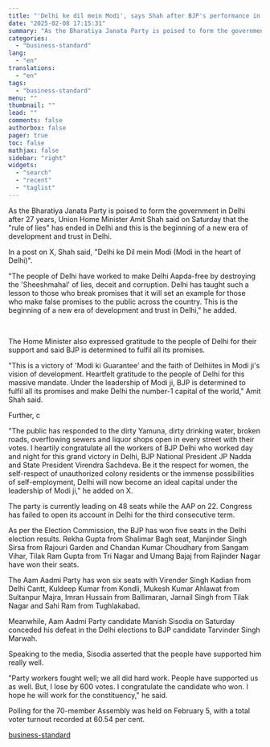 ```yaml
---
title: "'Delhi ke dil mein Modi', says Shah after BJP's performance in Delhi polls"
date: "2025-02-08 17:15:31"
summary: "As the Bharatiya Janata Party is poised to form the government in Delhi after 27 years, Union Home Minister Amit Shah said on Saturday that the \"rule of lies\" has ended in Delhi and this is the beginning of a new era of development and trust in Delhi. In a..."
categories:
  - "business-standard"
lang:
  - "en"
translations:
  - "en"
tags:
  - "business-standard"
menu: ""
thumbnail: ""
lead: ""
comments: false
authorbox: false
pager: true
toc: false
mathjax: false
sidebar: "right"
widgets:
  - "search"
  - "recent"
  - "taglist"
---
```


As the Bharatiya Janata Party is poised to form the government in Delhi after 27 years, Union Home Minister Amit Shah said on Saturday that the "rule of lies" has ended in Delhi and this is the beginning of a new era of development and trust in Delhi.

In a post on X, Shah said, "Delhi ke Dil mein Modi (Modi in the heart of Delhi)".

"The people of Delhi have worked to make Delhi Aapda-free by destroying the 'Sheeshmahal' of lies, deceit and corruption. Delhi has taught such a lesson to those who break promises that it will set an example for those who make false promises to the public across the country. This is the beginning of a new era of development and trust in Delhi," he added.

 

The Home Minister also expressed gratitude to the people of Delhi for their support and said BJP is determined to fulfil all its promises.

"This is a victory of 'Modi ki Guarantee' and the faith of Delhiites in Modi ji's vision of development. Heartfelt gratitude to the people of Delhi for this massive mandate. Under the leadership of Modi ji, BJP is determined to fulfil all its promises and make Delhi the number-1 capital of the world," Amit Shah said.

Further, c

"The public has responded to the dirty Yamuna, dirty drinking water, broken roads, overflowing sewers and liquor shops open in every street with their votes. I heartily congratulate all the workers of BJP Delhi who worked day and night for this grand victory in Delhi, BJP National President JP Nadda and State President Virendra Sachdeva. Be it the respect for women, the self-respect of unauthorized colony residents or the immense possibilities of self-employment, Delhi will now become an ideal capital under the leadership of Modi ji," he added on X.

The party is currently leading on 48 seats while the AAP on 22. Congress has failed to open its account in Delhi for the third consecutive term.

As per the Election Commission, the BJP has won five seats in the Delhi election results. Rekha Gupta from Shalimar Bagh seat, Manjinder Singh Sirsa from Rajouri Garden and Chandan Kumar Choudhary from Sangam Vihar, Tilak Ram Gupta from Tri Nagar and Umang Bajaj from Rajinder Nagar have won their seats.

The Aam Aadmi Party has won six seats with Virender Singh Kadian from Delhi Cantt, Kuldeep Kumar from Kondli, Mukesh Kumar Ahlawat from Sultanpur Majra, Imran Hussain from Ballimaran, Jarnail Singh from Tilak Nagar and Sahi Ram from Tughlakabad.

Meanwhile, Aam Aadmi Party candidate Manish Sisodia on Saturday conceded his defeat in the Delhi elections to BJP candidate Tarvinder Singh Marwah.

Speaking to the media, Sisodia asserted that the people have supported him really well.

"Party workers fought well; we all did hard work. People have supported us as well. But, I lose by 600 votes. I congratulate the candidate who won. I hope he will work for the constituency," he said.

Polling for the 70-member Assembly was held on February 5, with a total voter turnout recorded at 60.54 per cent.

[business-standard](https://www.business-standard.com/elections/delhi-elections/delhi-ke-dil-mein-modi-says-shah-after-bjp-s-performance-in-delhi-polls-125020800737_1.html)
